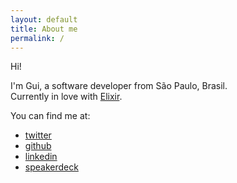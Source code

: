 ```yaml
---
layout: default
title: About me
permalink: /
---
```


Hi!

I'm Gui, a software developer from São Paulo, Brasil.  
Currently in love with [Elixir](https://elixir-lang.org/).

You can find me at:

* [twitter](https://twitter.com/nirev)
* [github](https://github.com/nirev)
* [linkedin](http://www.linkedin.com/in/nirev)
* [speakerdeck](https://speakerdeck.com/nirev)


